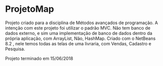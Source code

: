 # ProjetoMap

Projeto criado para a disciplina de Métodos avançados de programação.
A intenção com este projeto foi utilizar o padrão MVC. 
Não tem banco de dados externo, e sim uma implementação de banco de dados dentro da própria aplicação, com ArrayList, Não, HashMap.
Criado com o NetBeans 8.2 , nele temos todas as telas de uma livraria, com Vendas, Cadastro e Pesquisa.

Projeto terminado em 15/06/2018

